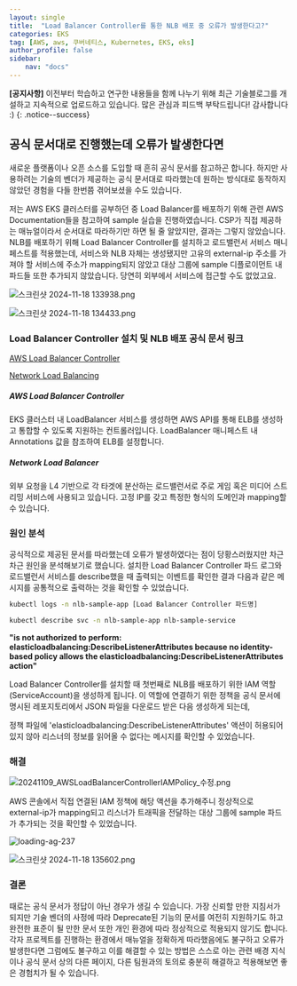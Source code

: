 ```yaml
---
layout: single
title:  "Load Balancer Controller를 통한 NLB 배포 중 오류가 발생한다고?"
categories: EKS
tag: [AWS, aws, 쿠버네티스, Kubernetes, EKS, eks]
author_profile: false
sidebar:
    nav: "docs"
---
```


**[공지사항]** 
이전부터 학습하고 연구한 내용들을 함께 나누기 위해 최근 기술블로그를 개설하고 지속적으로 업로드하고 있습니다. 많은 관심과 피드백 부탁드립니다! 감사합니다 :)
{: .notice--success}

## 공식 문서대로 진행했는데 오류가 발생한다면

새로운 플랫폼이나 오픈 소스를 도입할 때 흔히 공식 문서를 참고하곤 합니다. 하지만 사용하려는 기술의 벤더가 제공하는 공식 문서대로 따라했는데 원하는 방식대로 동작하지 않았던 경험을 다들 한번쯤 겪어보셨을 수도 있습니다.

저는 AWS EKS 클러스터를 공부하던 중 Load Balancer를 배포하기 위해 관련 AWS Documentation들을 참고하여 sample 실습을 진행하였습니다. CSP가 직접 제공하는 매뉴얼이라서 순서대로 따라하기만 하면 될 줄 알았지만, 결과는 그렇지 않았습니다. NLB를 배포하기 위해 Load Balancer Controller를 설치하고 로드밸런서 서비스 매니페스트를 적용했는데, 서비스와 NLB 자체는 생성됐지만 고유의 external-ip 주소를 가져야 할 서비스에 주소가 mapping되지 않았고 대상 그룹에 sample 디플로이먼트 내 파드들 또한 추가되지 않았습니다. 당연히 외부에서 서비스에 접근할 수도 없었고요.

![스크린샷 2024-11-18 133938.png](../../images/2024-11-09-nlb_debug/6297016d372b587b610a7efb8260a6a20c7e4544.png)

![스크린샷 2024-11-18 134433.png](../../images/2024-11-09-nlb_debug/9135e185725429890b082bb9f8fcbac8daa02f11.png)

### Load Balancer Controller 설치 및 NLB 배포 공식 문서 링크

[AWS Load Balancer Controller](https://docs.aws.amazon.com/eks/latest/userguide/lbc-helm.html)

[Network Load Balancing](https://docs.aws.amazon.com/eks/latest/userguide/network-load-balancing.html)

##### AWS Load Balancer Controller

EKS 클러스터 내 LoadBalancer 서비스를 생성하면 AWS API를 통해 ELB를 생성하고 통합할 수 있도록 지원하는 컨트롤러입니다. LoadBalancer 매니페스트 내 Annotations 값을 참조하여 ELB를 설정합니다.

##### Network Load Balancer

외부 요청을 L4 기반으로 각 타겟에 분산하는 로드밸런서로 주로 게임 혹은 미디어 스트리밍 서비스에 사용되고 있습니다. 고정 IP를 갖고 특정한 형식의 도메인과 mapping할 수 있습니다.

### 원인 분석

공식적으로 제공된 문서를 따라했는데 오류가 발생하였다는 점이 당황스러웠지만 차근차근 원인을 분석해보기로 했습니다. 설치한 Load Balancer Controller 파드 로그와 로드밸런서 서비스를 describe했을 때 출력되는 이벤트를 확인한 결과 다음과 같은 메시지를 공통적으로 출력하는 것을 확인할 수 있었습니다.

```bash
kubectl logs -n nlb-sample-app [Load Balancer Controller 파드명]
```

```bash
kubectl describe svc -n nlb-sample-app nlb-sample-service
```

**"is not authorized to perform: elasticloadbalancing:DescribeListenerAttributes because no identity-based policy allows the elasticloadbalancing:DescribeListenerAttributes action"**

Load Balancer Controller를 설치할 때 첫번째로 NLB를 배포하기 위한 IAM 역할(ServiceAccount)을 생성하게 됩니다. 이 역할에 연결하기 위한 정책을 공식 문서에 명시된 레포지토리에서 JSON 파일을 다운로드 받은 다음 생성하게 되는데,

정책 파일에 'elasticloadbalancing:DescribeListenerAttributes' 액션이 허용되어 있지 않아 리스너의 정보를 읽어올 수 없다는 메시지를 확인할 수 있었습니다.

### 해결

![20241109_AWSLoadBalancerControllerIAMPolicy_수정.png](../../images/2024-11-09-nlb_debug/bf1bab5ac2feef46e2ceceff264396796aba56c8.png)

AWS 콘솔에서 직접 연결된 IAM 정책에 해당 액션을 추가해주니 정상적으로 external-ip가 mapping되고 리스너가 트래픽을 전달하는 대상 그룹에 sample 파드가 추가되는 것을 확인할 수 있었습니다.

![loading-ag-237](../../images/2024-11-09-nlb_debug/45863d12b409acb0e4c107a5ff0e7f4a79b02c5f.png)

![스크린샷 2024-11-18 135602.png](../../images/2024-11-09-nlb_debug/a7d33bdf6c72e2b951172d0dc3aa68bf8cddd0b0.png)

### 결론

때로는 공식 문서가 정답이 아닌 경우가 생길 수 있습니다. 가장 신뢰할 만한 지침서가 되지만 기술 벤더의 사정에 따라 Deprecate된 기능의 문서를 여전히 지원하기도 하고 완전한 표준이 될 만한 문서 또한 개인 환경에 따라 정상적으로 적용되지 않기도 합니다. 각자 프로젝트를 진행하는 환경에서 매뉴얼을 정확하게 따라했음에도 불구하고 오류가 발생한다면 그럼에도 불구하고 이를 해결할 수 있는 방법은 스스로 아는 관련 배경 지식이나 공식 문서 상의 다른 페이지, 다른 팀원과의 토의로 충분히 해결하고 적용해보면 좋은 경험치가 될 수 있습니다.

 
